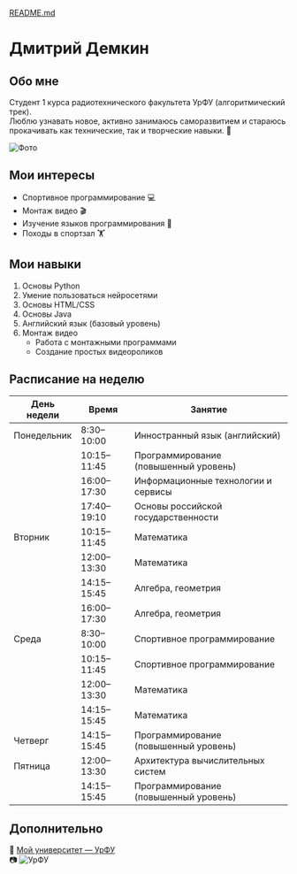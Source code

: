 [README.md](https://github.com/user-attachments/files/22465399/README_with_image.md)
# Дмитрий Демкин  

## Обо мне  
Студент 1 курса радиотехнического факультета УрФУ (алгоритмический трек).  
Люблю узнавать новое, активно занимаюсь саморазвитием и стараюсь прокачивать как технические, так и творческие навыки. 🚀  

![Фото](https://i.pinimg.com/736x/8c/13/c4/8c13c4b2e0af1edea4e7b2b7a24106ca.jpg)

## Мои интересы  
- Спортивное программирование 💻  
- Монтаж видео 🎬  
- Изучение языков программирования 🔧  
- Походы в спортзал 🏋️  

## Мои навыки  
1. Основы Python  
2. Умение пользоваться нейросетями  
3. Основы HTML/CSS  
4. Основы Java  
5. Английский язык (базовый уровень)  
6. Монтаж видео  
   - Работа с монтажными программами  
   - Создание простых видеороликов  

## Расписание на неделю  

| День недели   | Время        | Занятие                                                                 |
|---------------|-------------|-------------------------------------------------------------------------|
| Понедельник   | 8:30–10:00  | Инностранный язык (английский)                                          |
|               | 10:15–11:45 | Программирование (повышенный уровень)                                   |
|               | 16:00–17:30 | Информационные технологии и сервисы                                     |
|               | 17:40–19:10 | Основы российской государственности                                     |
| Вторник       | 10:15–11:45 | Математика                                                              |
|               | 12:00–13:30 | Математика                                                              |
|               | 14:15–15:45 | Алгебра, геометрия                                                      |
|               | 16:00–17:30 | Алгебра, геометрия                                                      |
| Среда         | 8:30–10:00  | Спортивное программирование                                             |
|               | 10:15–11:45 | Спортивное программирование                                             |
|               | 12:00–13:30 | Математика                                                              |
|               | 14:15–15:45 | Математика                                                              |
| Четверг       | 14:15–15:45 | Программирование (повышенный уровень)                                   |
| Пятница       | 12:00–13:30 | Архитектура вычислительных систем                                       |
|               | 14:15–15:45 | Программирование (повышенный уровень)                                   |

## Дополнительно  
📌 [Мой университет — УрФУ](https://urfu.ru/)  
📷 ![УрФУ](https://urfu.ru/fileadmin/_processed_/f/0/csm_Palace_b4e19b65a7.jpg)  
